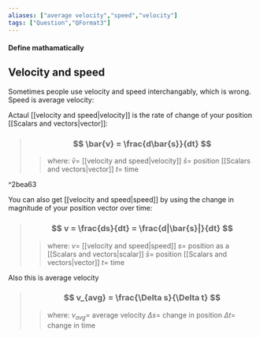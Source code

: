 ```yaml
---
aliases: ["average velocity","speed","velocity"]
tags: ["Question","QFormat3"]
---
```


#### Define mathamatically
## Velocity and speed
Sometimes people use velocity and speed interchangably, which is wrong. Speed is average velocity:

Actaul [[velocity and speed|velocity]] is the rate of change of your position [[Scalars and vectors|vector]]:

> ### $$ \bar{v} = \frac{d\bar{s}}{dt} $$ 
>> where:
>> $\bar{v}=$ [[velocity and speed|velocity]]
>> $\bar{s}=$ position [[Scalars and vectors|vector]]
>> $t=$ time

^2bea63

You can also get [[velocity and speed|speed]] by using the change in magnitude of your position vector over time:

> ### $$ v = \frac{ds}{dt} = \frac{d|\bar{s}|}{dt} $$ 
>> where:
>> $v=$ [[velocity and speed|speed]]
>> $s=$ position as a [[Scalars and vectors|scalar]]
>> $\bar{s}=$ position [[Scalars and vectors|vector]]
>> $t=$ time

Also this is average velocity

> ### $$ v_{avg} = \frac{\Delta s}{\Delta t} $$ 
>> where:
>> $v_{avg}=$ average velocity 
>> $\Delta s=$ change in position
>> $\Delta t=$ change in time